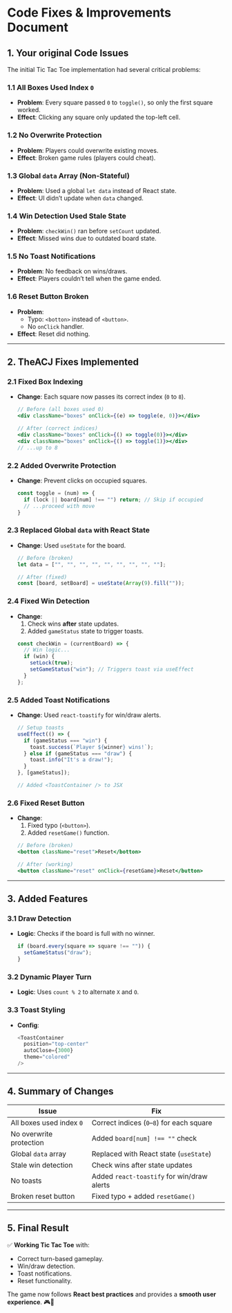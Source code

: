 # **Code Fixes & Improvements Document**  

## **1. Your original Code Issues**  
The initial Tic Tac Toe implementation had several critical problems:  

### **1.1 All Boxes Used Index `0`**  
- **Problem**: Every square passed `0` to `toggle()`, so only the first square worked.  
- **Effect**: Clicking any square only updated the top-left cell.  

### **1.2 No Overwrite Protection**  
- **Problem**: Players could overwrite existing moves.  
- **Effect**: Broken game rules (players could cheat).  

### **1.3 Global `data` Array (Non-Stateful)**  
- **Problem**: Used a global `let data` instead of React state.  
- **Effect**: UI didn’t update when `data` changed.  

### **1.4 Win Detection Used Stale State**  
- **Problem**: `checkWin()` ran before `setCount` updated.  
- **Effect**: Missed wins due to outdated board state.  

### **1.5 No Toast Notifications**  
- **Problem**: No feedback on wins/draws.  
- **Effect**: Players couldn’t tell when the game ended.  

### **1.6 Reset Button Broken**  
- **Problem**:  
  - Typo: `<botton>` instead of `<button>`.  
  - No `onClick` handler.  
- **Effect**: Reset did nothing.  

---

## **2. TheACJ Fixes Implemented**  

### **2.1 Fixed Box Indexing**  
- **Change**: Each square now passes its correct index (`0` to `8`).  
  ```jsx
  // Before (all boxes used 0)
  <div className="boxes" onClick={(e) => toggle(e, 0)}></div>

  // After (correct indices)
  <div className="boxes" onClick={() => toggle(0)}></div>
  <div className="boxes" onClick={() => toggle(1)}></div>
  // ...up to 8
  ```

### **2.2 Added Overwrite Protection**  
- **Change**: Prevent clicks on occupied squares.  
  ```js
  const toggle = (num) => {
    if (lock || board[num] !== "") return; // Skip if occupied
    // ...proceed with move
  }
  ```

### **2.3 Replaced Global `data` with React State**  
- **Change**: Used `useState` for the board.  
  ```js
  // Before (broken)
  let data = ["", "", "", "", "", "", "", "", ""];

  // After (fixed)
  const [board, setBoard] = useState(Array(9).fill(""));
  ```

### **2.4 Fixed Win Detection**  
- **Change**:  
  1. Check wins **after** state updates.  
  2. Added `gameStatus` state to trigger toasts.  
  ```js
  const checkWin = (currentBoard) => {
    // Win logic...
    if (win) {
      setLock(true);
      setGameStatus("win"); // Triggers toast via useEffect
    }
  };
  ```

### **2.5 Added Toast Notifications**  
- **Change**: Used `react-toastify` for win/draw alerts.  
  ```jsx
  // Setup toasts
  useEffect(() => {
    if (gameStatus === "win") {
      toast.success(`Player ${winner} wins!`);
    } else if (gameStatus === "draw") {
      toast.info("It's a draw!");
    }
  }, [gameStatus]);

  // Added <ToastContainer /> to JSX
  ```

### **2.6 Fixed Reset Button**  
- **Change**:  
  1. Fixed typo (`<button>`).  
  2. Added `resetGame()` function.  
  ```jsx
  // Before (broken)
  <botton className="reset">Reset</botton>

  // After (working)
  <button className="reset" onClick={resetGame}>Reset</button>
  ```

---

## **3. Added Features**  

### **3.1 Draw Detection**  
- **Logic**: Checks if the board is full with no winner.  
  ```js
  if (board.every(square => square !== "")) {
    setGameStatus("draw");
  }
  ```

### **3.2 Dynamic Player Turn**  
- **Logic**: Uses `count % 2` to alternate `X` and `O`.  

### **3.3 Toast Styling**  
- **Config**:  
  ```js
  <ToastContainer
    position="top-center"
    autoClose={3000}
    theme="colored"
  />
  ```

---

## **4. Summary of Changes**  
| **Issue**               | **Fix**                                  |
|-------------------------|------------------------------------------|
| All boxes used index `0` | Correct indices (`0`–`8`) for each square |
| No overwrite protection  | Added `board[num] !== ""` check          |
| Global `data` array      | Replaced with React state (`useState`)   |
| Stale win detection      | Check wins after state updates           |
| No toasts                | Added `react-toastify` for win/draw alerts |
| Broken reset button      | Fixed typo + added `resetGame()`         |

---

## **5. Final Result**  
✅ **Working Tic Tac Toe** with:  
- Correct turn-based gameplay.  
- Win/draw detection.  
- Toast notifications.  
- Reset functionality.  

The game now follows **React best practices** and provides a **smooth user experience**. 🎮🚀